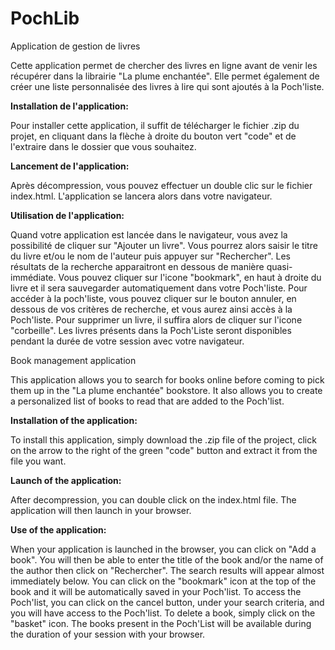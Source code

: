 # PochLib
Application de gestion de livres

Cette application permet de chercher des livres en ligne avant de venir les récupérer dans la librairie "La plume enchantée".
Elle permet également de créer une liste personnalisée des livres à lire qui sont ajoutés à la Poch'liste.

**Installation de l'application:**

Pour installer cette application, il suffit de télécharger le fichier .zip du projet, en cliquant dans la flèche à droite du bouton vert "code" et de l'extraire dans le dossier que vous souhaitez.

**Lancement de l'application:**

Après décompression, vous pouvez effectuer un double clic sur le fichier index.html. L'application se lancera alors dans votre navigateur.

**Utilisation de l'application:**

Quand votre application est lancée dans le navigateur, vous avez la possibilité de cliquer sur "Ajouter un livre".
Vous pourrez alors saisir le titre du livre et/ou le nom de l'auteur puis appuyer sur "Rechercher".
Les résultats de la recherche apparaitront en dessous de manière quasi-immédiate.
Vous pouvez cliquer sur l'icone "bookmark", en haut à droite du livre et il sera sauvegarder automatiquement dans votre Poch'liste.
Pour accéder à la poch'liste, vous pouvez cliquer sur le bouton annuler, en dessous de vos critères de recherche, et vous aurez ainsi accès à la Poch'liste.
Pour supprimer un livre, il suffira alors de cliquer sur l'icone "corbeille".
Les livres présents dans la Poch'Liste seront disponibles pendant la durée de votre session avec votre navigateur.


Book management application

This application allows you to search for books online before coming to pick them up in the "La plume enchantée" bookstore.
It also allows you to create a personalized list of books to read that are added to the Poch'list.

**Installation of the application:**

To install this application, simply download the .zip file of the project, click on the arrow to the right of the green "code" button and extract it from the file you want.

**Launch of the application:**

After decompression, you can double click on the index.html file. The application will then launch in your browser.

**Use of the application:**

When your application is launched in the browser, you can click on "Add a book".
You will then be able to enter the title of the book and/or the name of the author then click on "Rechercher".
The search results will appear almost immediately below.
You can click on the "bookmark" icon at the top of the book and it will be automatically saved in your Poch'list.
To access the Poch'list, you can click on the cancel button, under your search criteria, and you will have access to the Poch'list.
To delete a book, simply click on the "basket" icon.
The books present in the Poch'List will be available during the duration of your session with your browser.